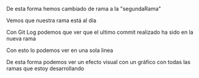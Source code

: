 De esta forma hemos cambiado de rama a la "segundaRama"

Vemos que nuestra rama está al día

Con Git Log podemos que ver que el ultimo commit realizado ha sido en la nueva rama

Con esto lo podemos ver en una sola linea

De esta forma podemos ver un efecto visual con un gráfico con todas las ramas que estoy desarrollando

